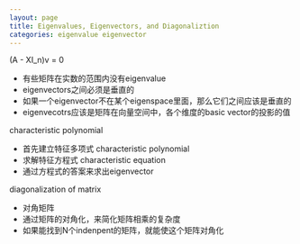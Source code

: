 ```yaml
---
layout: page
title: Eigenvalues, Eigenvectors, and Diagonaliztion
categories: eigenvalue eigenvector
---
```




(A - XI_n)v = 0

- 有些矩阵在实数的范围内没有eigenvalue
- eigenvectors之间必须是垂直的
- 如果一个eigenvector不在某个eigenspace里面，那么它们之间应该是垂直的
- eigenvecotrs应该是矩阵在向量空间中，各个维度的basic vector的投影的值

characteristic polynomial

- 首先建立特征多项式 characteristic polynomial
- 求解特征方程式 characteristic equation
- 通过方程式的答案来求出eigenvector

diagonalization of matrix

- 对角矩阵
- 通过矩阵的对角化，来简化矩阵相乘的复杂度
- 如果能找到N个indenpent的矩阵，就能使这个矩阵对角化

